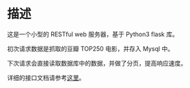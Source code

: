 # 描述

这是一个小型的 RESTful web 服务器，基于 Python3 flask 库。

初次请求数据是抓取的豆瓣 TOP250 电影，并存入 Mysql 中。

下次请求会直接读取数据库中的数据，并做了分页，提高响应速度。

详细的接口文档请参考[这里](./apidoc.md)。

